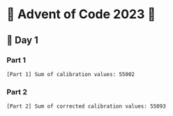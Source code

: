 # 🎄 Advent of Code 2023 🎄

## 📅 Day 1

### Part 1
```
[Part 1] Sum of calibration values: 55002
```

### Part 2
```
[Part 2] Sum of corrected calibration values: 55093
```
